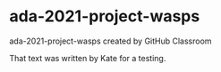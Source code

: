 # ada-2021-project-wasps
ada-2021-project-wasps created by GitHub Classroom


That text was written by Kate for a testing.
